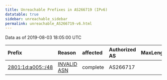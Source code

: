 ```yaml
---
title: Unreachable Prefixes in AS266719 (IPv6)
datatable: true
sidebar: unreachable_sidebar
permalink: unreachable_AS266719-v6.html
---
```


Data as of 2019-08-03 18:05:00 UTC


<div class="datatable-begin"></div>

| Prefix                                                       | Reason                                                                                                    | affected   | Authorized AS   |   MaxLength | Anchor                                         |   unreachable /48s |
|:-------------------------------------------------------------|:----------------------------------------------------------------------------------------------------------|:-----------|:----------------|------------:|:-----------------------------------------------|-------------------:|
| [2801:1d:a005::/48](https://stat.ripe.net/2801:1d:a005::/48) | [INVALID ASN](https://rpki-validator.ripe.net/announcement-preview?asn=AS266719&prefix=2801:1d:a005::/48) | complete   | AS266717        |          48 | [LACNIC](unreachable_LACNIC_RPKI_Root-v6.html) |                  1 |

<div class="datatable-end"></div>